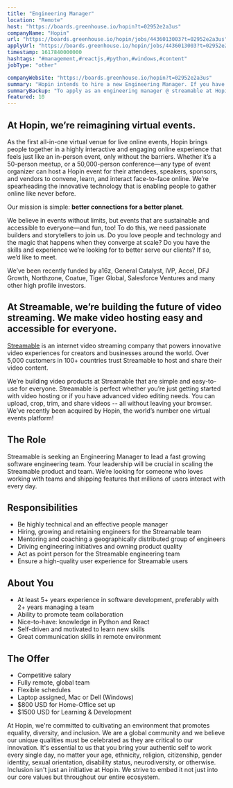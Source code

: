 ```yaml
---
title: "Engineering Manager"
location: "Remote"
host: "https://boards.greenhouse.io/hopin?t=02952e2a3us"
companyName: "Hopin"
url: "https://boards.greenhouse.io/hopin/jobs/4436013003?t=02952e2a3us"
applyUrl: "https://boards.greenhouse.io/hopin/jobs/4436013003?t=02952e2a3us#app"
timestamp: 1617840000000
hashtags: "#management,#reactjs,#python,#windows,#content"
jobType: "other"

companyWebsite: "https://boards.greenhouse.io/hopin?t=02952e2a3us"
summary: "Hopin intends to hire a new Engineering Manager. If you have 5+ years experience in software development, preferably with 2+ years managing a team, consider applying."
summaryBackup: "To apply as an engineering manager @ streamable at Hopin, you preferably need to have some knowledge of: #management, #reactjs, #python."
featured: 10
---
```


## At Hopin, we’re reimagining virtual events.

As the first all-in-one virtual venue for live online events, Hopin brings people together in a highly interactive and engaging online experience that feels just like an in-person event, only without the barriers. Whether it’s a 50-person meetup, or a 50,000-person conference—any type of event organizer can host a Hopin event for their attendees, speakers, sponsors, and vendors to convene, learn, and interact face-to-face online. We’re spearheading the innovative technology that is enabling people to gather online like never before.

Our mission is simple: **better connections for a better planet**. 

We believe in events without limits, but events that are sustainable and accessible to everyone—and fun, too! To do this, we need passionate builders and storytellers to join us. Do you love people and technology and the magic that happens when they converge at scale? Do you have the skills and experience we’re looking for to better serve our clients? If so, we’d like to meet.

We’ve been recently funded by a16z, General Catalyst, IVP, Accel, DFJ Growth, Northzone, Coatue, Tiger Global, Salesforce Ventures and many other high profile investors.

## At Streamable, we’re building the future of video streaming. We make video hosting easy and accessible for everyone.

[Streamable](https://streamable.com) is an internet video streaming company that powers innovative video experiences for creators and businesses around the world. Over 5,000 customers in 100+ countries trust Streamable to host and share their video content.

We’re building video products at Streamable that are simple and easy-to-use for everyone. Streamable is perfect whether you’re just getting started with video hosting or if you have advanced video editing needs. You can upload, crop, trim, and share videos -- all without leaving your browser. We’ve recently been acquired by Hopin, the world’s number one virtual events platform!

## The Role

Streamable is seeking an Engineering Manager to lead a fast growing software engineering team. Your leadership will be crucial in scaling the Streamable product and team. We’re looking for someone who loves working with teams and shipping features that millions of users interact with every day.

## Responsibilities

*   Be highly technical and an effective people manager
*   Hiring, growing and retaining engineers for the Streamable team
*   Mentoring and coaching a geographically distributed group of engineers
*   Driving engineering initiatives and owning product quality
*   Act as point person for the Streamable engineering team
*   Ensure a high-quality user experience for Streamable users 

## About You

*   At least 5+ years experience in software development, preferably with 2+ years managing a team
*   Ability to promote team collaboration
*   Nice-to-have: knowledge in Python and React
*   Self-driven and motivated to learn new skills
*   Great communication skills in remote environment

## The Offer

*   Competitive salary
*   Fully remote, global team
*   Flexible schedules
*   Laptop assigned, Mac or Dell (Windows)
*   $800 USD for Home-Office set up
*   $1500 USD for Learning & Development

At Hopin, we're committed to cultivating an environment that promotes equality, diversity, and inclusion. We are a global community and we believe our unique qualities must be celebrated as they are critical to our innovation. It's essential to us that you bring your authentic self to work every single day, no matter your age, ethnicity, religion, citizenship, gender identity, sexual orientation, disability status, neurodiversity, or otherwise. Inclusion isn't just an initiative at Hopin. We strive to embed it not just into our core values but throughout our entire ecosystem.
